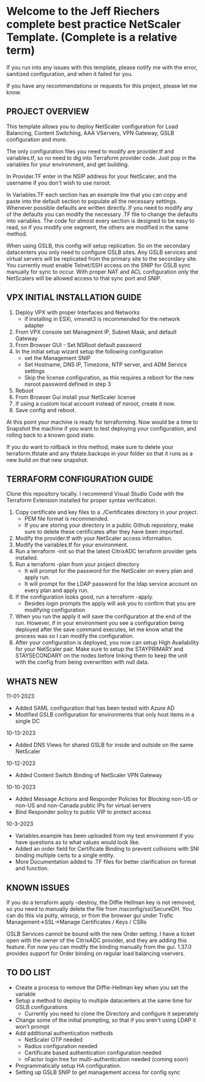 # Welcome to the Jeff Riechers complete best practice NetScaler Template.  (Complete is a relative term)

If you run into any issues with this template, please notify me with the error, sanitized configuration, and when it failed for you.

If you have any recommendations or requests for this project, please let me know.

## PROJECT OVERVIEW
This template allows you to deploy NetScaler configuration for Load Balancing, Content Switching, AAA VServers, VPN Gateway, GSLB configuration and more.  

The only configuration files you need to modify are provider.tf and variables.tf, so no need to dig into Terraform provider code.  Just pop in the variables for your environment, and get building.

In Provider.TF enter in the NSIP address for your NetScaler, and the username if you don't wish to use nsroot.

In Variables.TF each section has an example line that you can copy and paste into the default section to populate all the necessary settings.  Whenever possible defaults are written directly.  If you need to modify any of the defaults you can modify the necessary .TF file to change the defaults into variables.  The code for almost every section is designed to be easy to read, so if you modify one segment, the others are modified in the same method.

When using GSLB, this config will setup replication.  So on the secondary datacenters you only need to configure GSLB sites.  Any GSLB services and virtual servers will be replicated from the primary site to the secondary site. You currently must enable Telnet/SSH access on the SNIP for GSLB sync manually for sync to occur.  With proper NAT and ACL configuration only the NetScalers will be allowed access to that sync port and SNIP.

## VPX INITIAL INSTALLATION GUIDE
1. Deploy VPX with proper Interfaces and Networks
    - if installing in ESXi, vmxnet3 is recommended for the network adapter
2. From VPX console set Managment IP, Subnet Mask, and default Gateway
3. From Browser GUI - Set NSRoot default password
4. In the initial setup wizard setup the following configuration
    - set the Management SNIP
    - Set Hostname, DNS IP, Timezone, NTP server, and ADM Service settings 
    - Skip the license configuration, as this requires a reboot for the new nsroot password defined in step 3
5. Reboot
6. From Browser Gui install your NetScaler license
7. If using a custom local account instead of nsroot, create it now.
8. Save config and reboot.

At this point your machine is ready for terraforming.  Now would be a time to Snapshot the machine if you want to test deploying your configuration, and rolling back to a known good state.  

If you do want to rollback in this method, make sure to delete your terraform.tfstate and any tfstate.backups in your folder so that it runs as a new build on that new snapshot.

## TERRAFORM CONFIGURATION GUIDE
Clone this repository locally.  I recommend Visual Studio Code with the Terraform Extension installed for proper syntax verification.
1. Copy certificate and key files to a ./Certificates directory in your project.
    - PEM file format is recommended.
    - If you are storing your directory in a public Github repository, make sure to delete these certificates after they have been imported.
2. Modify the provider.tf with your NetScaler access information.
3. Modify the variables.tf for your environment.
4. Run a terraform -init so that the latest CitrixADC terraform provider gets installed.
5. Run a terraform -plan from your project directory
    - It will prompt for the password for the NetScaler on every plan and apply run.
    - It will prompt for the LDAP password for the ldap service account on every plan and apply run.
6. If the configuration looks good, run a terraform -apply.
    - Besides login prompts the apply will ask you to confirm that you are modifying configuration
7. When you run the apply it will save the configuration at the end of the run.  However, if in your environment you see a configuration being deployed after the save command executes, let me know what the process was so I can modify the configuration.
8. After your configuration is deployed, you now can setup High Availability for your NetScaler pair.  Make sure to setup the STAYPRIMARY and STAYSECONDARY on the nodes before linking them to keep the unit with the config from being overwritten with null data.

## WHATS NEW
11-01-2023
- Added SAML configuration that has been tested with Azure AD
- Modified GSLB configuration for environments that only host items in a single DC

10-13-2023
- Added DNS Views for shared GSLB for inside and outside on the same NetScaler

10-12-2023
- Added Content Switch Binding of NetScaler VPN Gateway

10-10-2023
- Added Message Actions and Responder Policies for Blocking non-US or non-US and non-Canada public IPs for virtual servers
- Bind Responder policy to public VIP to protect access

10-3-2023
- Variables.example has been uploaded from my test environment if you have questions as to what values would look like.
- Added an order field for Certificate Binding to prevent collisions with SNI binding multiple certs to a single entity.
- More Documentation added to .TF files for better clarification on format and function.

## KNOWN ISSUES

If you do a terraform apply -destroy, the Diffie Hellman key is not removed, so you need to manually delete the file from /nsconfig/ssl/SecureDH.  You can do this via putty, winscp, or from the browser gui under Trafic Management->SSL->Manage Certificates / Keys / CSRs

GSLB Services cannot be bound with the new Order setting.  I have a ticket open with the owner of the CitrixADC provider, and they are adding this feature.  For now you can modify the binding manually from the gui.  1.37.0 provides support for Order binding on regular load balancing vservers.


## TO DO LIST

- Create a process to remove the Diffie-Hellman key when you set the variable
- Setup a method to deploy to multiple datacenters at the same time for GSLB configurations
    - Currently you need to clone the Directory and configure it seperately
- Change some of the initial prompting, so that if you aren't using LDAP it won't prompt
- Add additional authentication methods
    - NetScaler OTP needed
    - Radius configuration needed
    - Certificate based authentication configuration needed
    - nFactor login tree for multi-authentication needed (coming soon)
- Programmatically setup HA configuration.
- Setting up GSLB SNIP to get management access for config sync

